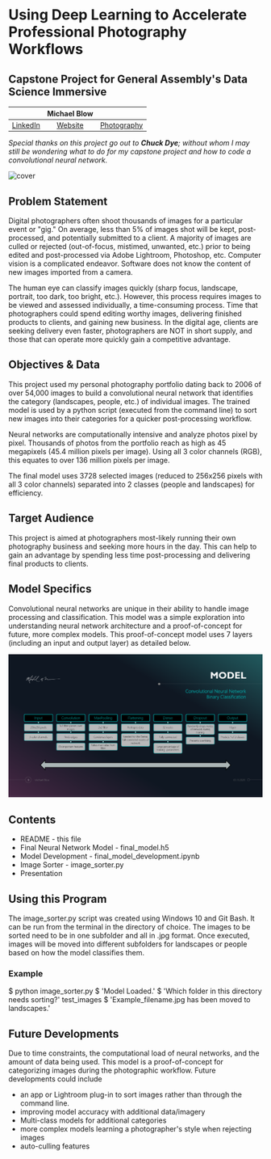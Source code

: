# Using Deep Learning to Accelerate Professional Photography Workflows
## Capstone Project for General Assembly's Data Science Immersive

||Michael Blow||
|:------------:|:------------:|:------------:|
|[LinkedIn](https://www.linkedin.com/in/michaeljblow/)|[Website](https://www.michaeljblow.com)|[Photography](https://mikeblow.media)|

*Special thanks on this project go out to __Chuck Dye__; without whom I may still be wondering what to do for my capstone project and how to code a convolutional neural network.*

<img src="./presentation/slides/Presentation_Photography_with_CNN_Page_01.png" alt="cover" />

## Problem Statement
Digital photographers often shoot thousands of images for a particular event or "gig." On average, less than 5% of images shot will be kept, post-processed, and potentially submitted to a client. A majority of images are culled or rejected (out-of-focus, mistimed, unwanted, etc.) prior to being edited and post-processed via Adobe Lightroom, Photoshop, etc. Computer vision is a complicated endeavor. Software does not know the content of new images imported from a camera.

The human eye can classify images quickly (sharp focus, landscape, portrait, too dark, too bright, etc.). However, this process requires images to be viewed and assessed individually, a time-consuming process. Time that photographers could spend editing worthy images, delivering finished products to clients, and gaining new business. In the digital age, clients are seeking delivery even faster, photographers are NOT in short supply, and those that can operate more quickly gain a competitive advantage.

## Objectives & Data
This project used my personal photography portfolio dating back to 2006 of over 54,000 images to build a convolutional neural network that identifies the category (landscapes, people, etc.) of individual images. The trained model is used by a python script (executed from the command line) to sort new images into their categories for a quicker post-processing workflow.

Neural networks are computationally intensive and analyze photos pixel by pixel. Thousands of photos from the portfolio reach as high as 45 megapixels (45.4 million pixels per image). Using all 3 color channels (RGB), this equates to over 136 million pixels per image.

The final model uses 3728 selected images (reduced to 256x256 pixels with all 3 color channels) separated into 2 classes (people and landscapes) for efficiency. 

## Target Audience
This project is aimed at photographers most-likely running their own photography business and seeking more hours in the day. This can help to gain an advantage by spending less time post-processing and delivering final products to clients. 

## Model Specifics
Convolutional neural networks are unique in their ability to handle image processing and classification. This model was a simple exploration into understanding neural network architecture and a proof-of-concept for future, more complex models. This proof-of-concept model uses 7 layers (including an input and output layer) as detailed below.

<img src="./presentation/slides/Presentation_Photography_with_CNN_Page_09.png" alt="model" />

## Contents
- README - this file
- Final Neural Network Model - final_model.h5
- Model Development - final_model_development.ipynb
- Image Sorter - image_sorter.py
- Presentation

## Using this Program
The image_sorter.py script was created using Windows 10 and Git Bash. It can be run from the terminal in the directory of choice. The images to be sorted need to be in one subfolder and all in .jpg format. Once executed, images will be moved into different subfolders for landscapes or people based on how the model classifies them.

### Example
$ python image_sorter.py
$ 'Model Loaded.'
$ 'Which folder in this directory needs sorting?' test_images
$ 'Example_filename.jpg has been moved to landscapes.'

## Future Developments
Due to time constraints, the computational load of neural networks, and the amount of data being used. This model is a proof-of-concept for categorizing images during the photographic workflow. Future developments could include
- an app or Lightroom plug-in to sort images rather than through the command line.
- improving model accuracy with additional data/imagery
- Multi-class models for additional categories
- more complex models learning a photographer's style when rejecting images
- auto-culling features

